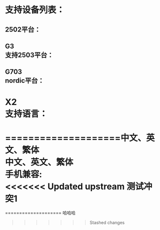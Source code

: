 支持设备列表：<br>
==========
2502平台：<br>
----------
G3<br>
支持2503平台：<br>
----------
G703<br>
nordic平台：<br>
----------
X2<br>
支持语言：<br>
====================
====================中文、英文、繁体<br>
中文、英文、繁体<br>
手机兼容:<br>
<<<<<<< Updated upstream
测试冲突1
=======
====================
哈哈哈
>>>>>>> Stashed changes
